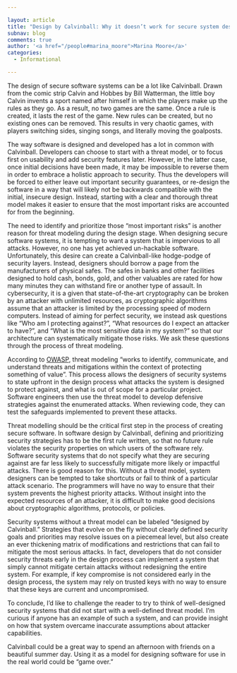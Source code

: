 ```yaml
---

layout: article
title: "Design by Calvinball: Why it doesn’t work for secure system design"
subnav: blog
comments: true
author: '<a href="/people#marina_moore">Marina Moore</a>'
categories:
  - Informational

---
```


The design of secure software systems can be a lot like Calvinball. Drawn from the comic strip Calvin and Hobbes by Bill Watterman, the little boy Calvin invents a sport named after himself in which the players make up the rules as they go. As a result, no two games are the same. Once a rule is created, it lasts the rest of the game. New rules can be created, but no existing ones can be removed. This results in very chaotic games, with players switching sides, singing songs, and literally moving the goalposts.

The way software is designed and developed has a lot in common with Calvinball. Developers can choose to start with a threat model, or to focus first on usability and add security features later. However, in the latter case, once initial decisions have been made, it may be impossible to reverse them in order to embrace a holistic approach to security. Thus the developers will be forced to either leave out important security guarantees, or re-design the software in a way that will likely not be backwards compatible with the initial, insecure design. Instead, starting with a clear and thorough threat model makes it easier to ensure that the most important risks are accounted for from the beginning.

The need to identify and prioritize those “most important risks” is another reason for threat modeling during the design stage. When designing secure software systems, it is tempting to want a system that is impervious to all attacks. However, no one has yet achieved un-hackable software. Unfortunately, this desire can create a Calvinball-like hodge-podge of security layers. Instead, designers should borrow a page from the manufacturers of physical safes. The safes in banks and other facilities designed to hold cash, bonds, gold, and other valuables are rated for how many minutes they can withstand fire or another type of assault. In cybersecurity, it is a given that state-of-the-art cryptography can be broken by an attacker with unlimited resources, as cryptographic algorithms assume that an attacker is limited by the processing speed of modern computers.  Instead of aiming for perfect security, we instead ask questions like “Who am I protecting against?”, “What resources do I expect an attacker to have?”, and “What is the most sensitive data in my system?” so that our architecture can systematically mitigate those risks. We ask these questions through the process of threat modeling.

According to [OWASP](https://owasp.org/www-community/Application_Threat_Modeling), threat modeling “works to identify, communicate, and understand threats and mitigations within the context of protecting something of value”. This process allows the designers of security systems to state upfront in the design process what attacks the system is designed to protect against, and what is out of scope for a particular project. Software engineers then use the threat model to develop defensive strategies against the enumerated attacks. When reviewing code, they can test the safeguards implemented to prevent these attacks.

Threat modelling should be the critical first step in the process of creating secure software. In software design by Calvinball, defining and prioritizing security strategies has to be the first rule written, so that no future rule violates the security properties on which users of the software rely.  Software security systems that do not specify what they are securing against are far less likely to successfully mitigate more likely or impactful attacks. There is good reason for this. Without a threat model, system designers can be tempted to take shortcuts or fail to think of a particular attack scenario. The programmers will have no way to ensure that their system prevents the highest priority attacks. Without insight into the expected resources of an attacker, it is difficult to make good decisions about cryptographic algorithms, protocols, or policies.

Security systems without a threat model can be labeled “designed by Calvinball.” Strategies that evolve on the fly without clearly defined security goals and priorities may resolve issues on a piecemeal level, but also create an ever thickening matrix of modifications and restrictions that can fail to mitigate the most serious attacks. In fact, developers that do not consider security threats early in the design process can implement a system that simply cannot mitigate certain attacks without redesigning the entire system. For example, if key compromise is not considered early in the design process, the system may rely on trusted keys with no way to ensure that these keys are current and uncompromised.

To conclude, I’d like to challenge the reader to try to think of well-designed security systems that did not start with a well-defined threat model. I’m curious if anyone has an example of such a system, and can provide insight on how that system overcame inaccurate assumptions about attacker capabilities.

Calvinball could be a great way to spend an afternoon with friends on a beautiful summer day. Using it as a model for designing software for use in the real world could be “game over.”
